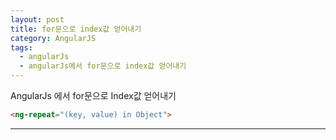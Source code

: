 ```yaml
---
layout: post
title: for문으로 index값 얻어내기
category: AngularJS
tags:
  - angularJs
  - angularJs에서 for문으로 index값 얻어내기
---
```




AngularJs 에서 for문으로 Index값 얻어내기

```html
<ng-repeat="(key, value) in Object">
```



---

